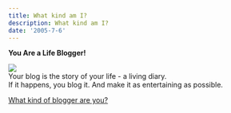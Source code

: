 ```yaml
---
title: What kind am I?
description: What kind am I?
date: '2005-7-6'
---
```

  
**You Are a Life Blogger!**

![](/images/life-blogger.jpg)  
Your blog is the story of your life - a living diary.  
If it happens, you blog it. And make it as entertaining as possible.

[What kind of blogger are you?][0]


[0]: http://www.blogthings.com/bloggerquiz.html